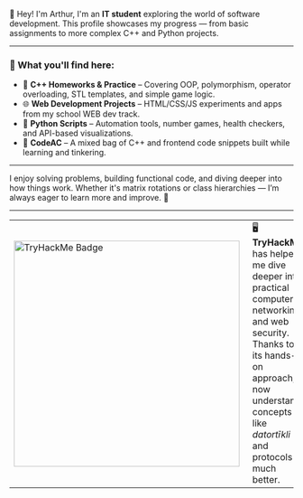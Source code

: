 

👋 Hey! I'm Arthur, I'm an **IT student** exploring the world of software development. This profile showcases my progress — from basic assignments to more complex C++ and Python projects.

---

### 🔧 What you'll find here:

- 🧠 **C++ Homeworks & Practice** – Covering OOP, polymorphism, operator overloading, STL templates, and simple game logic.
- 🌐 **Web Development Projects** – HTML/CSS/JS experiments and apps from my school WEB dev track.
- 🐍 **Python Scripts** – Automation tools, number games, health checkers, and API-based visualizations.
- 📁 **CodeAC** – A mixed bag of C++ and frontend code snippets built while learning and tinkering.

---

I enjoy solving problems, building functional code, and diving deeper into how things work. 
Whether it's matrix rotations or class hierarchies — I’m always eager to learn more and improve. 🚀

---

<table>
  <tr>
    <td>
      <a href="https://tryhackme.com/p/ArtuursG">
        <img src="https://tryhackme-badges.s3.amazonaws.com/ArtuursG.png" alt="TryHackMe Badge" width="400" />
      </a>
    </td>
    <td style="vertical-align: top; padding-left: 15px;">
      🖥️ <strong>TryHackMe</strong> has helped me dive deeper into practical computer networking and web security.<br>
      Thanks to its hands-on approach, I now understand concepts like <i>datortīkli</i> and protocols much better.
    </td>
  </tr>
</table>
